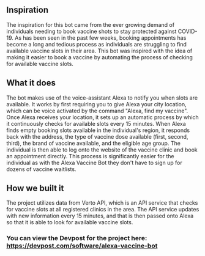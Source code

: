 ## Inspiration
The  inspiration for this bot came from the ever growing demand of individuals needing to book vaccine shots to stay protected against COVID-19. As has been seen in the past few weeks, booking appointments has become a long and tedious process as individuals are struggling to find available vaccine slots in their area. This bot was inspired with the idea of making it easier to book a vaccine by automating the process of checking for available vaccine slots.

## What it does
The bot makes use of the voice-assistant Alexa to notify you when slots are available. It works by first requiring you to give Alexa your city location, which can be voice activated by the command "Alexa, find my vaccine". Once Alexa receives your location, it sets up an automatic process by which it continuously checks for available slots every 15 minutes. When Alexa finds empty booking slots available in the individual's region, it responds back with the address, the type of vaccine dose available (first, second, third), the brand of vaccine available, and the eligible age group. The individual is then able to log onto the website of the vaccine clinic and book an appointment directly. This process is significantly easier for the individual as with the Alexa Vaccine Bot they don't have to sign up for dozens of vaccine waitlists.

## How we built it
The project utilizes data from Verto API, which is an API service that checks for vaccine slots at all registered clinics in the area. The API service updates with new information every 15 minutes, and that is then passed onto Alexa so that it is able to look for available vaccine slots.

### You can view the Devpost for the project here: https://devpost.com/software/alexa-vaccine-bot
